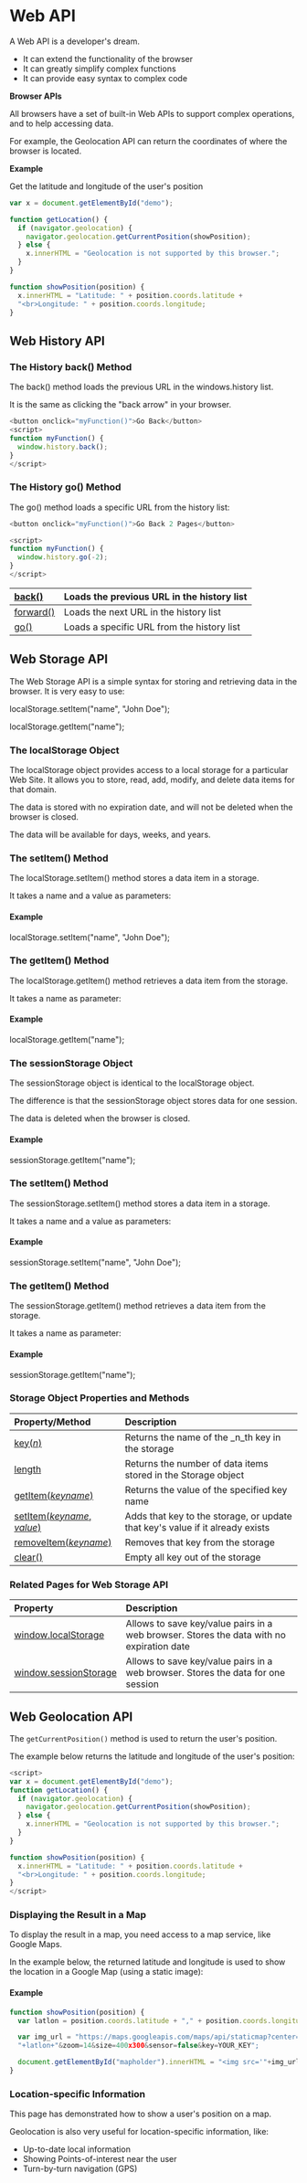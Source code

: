 # Web API



A Web API is a developer's dream.

* It can extend the functionality of the browser
* It can greatly simplify complex functions
* It can provide easy syntax to complex code

**Browser APIs**

All browsers have a set of built-in Web APIs to support complex operations, and to help accessing data.

For example, the Geolocation API can return the coordinates of where the browser is located.

**Example**

Get the latitude and longitude of the user's position

```javascript
var x = document.getElementById("demo");

function getLocation() {
  if (navigator.geolocation) {
    navigator.geolocation.getCurrentPosition(showPosition);
  } else {
    x.innerHTML = "Geolocation is not supported by this browser.";
  }
}

function showPosition(position) {
  x.innerHTML = "Latitude: " + position.coords.latitude +
  "<br>Longitude: " + position.coords.longitude;
}

```

## Web History API

### The History back\(\) Method

The back\(\) method loads the previous URL in the windows.history list.

It is the same as clicking the "back arrow" in your browser.

```javascript
<button onclick="myFunction()">Go Back</button>
<script>
function myFunction() {
  window.history.back();
}
</script>
```

### The History go\(\) Method

The go\(\) method loads a specific URL from the history list:

```javascript
<button onclick="myFunction()">Go Back 2 Pages</button>

<script>
function myFunction() {
  window.history.go(-2);
}
</script>
```

| [back\(\)](https://www.w3schools.com/jsref/met_his_back.asp) | Loads the previous URL in the history list |
| :--- | :--- |
| [forward\(\)](https://www.w3schools.com/jsref/met_his_forward.asp) | Loads the next URL in the history list |
| [go\(\)](https://www.w3schools.com/jsref/met_his_go.asp) | Loads a specific URL from the history list |

## Web Storage API

The Web Storage API is a simple syntax for storing and retrieving data in the browser. It is very easy to use:

localStorage.setItem\("name", "John Doe"\);

 localStorage.getItem\("name"\);

### The localStorage Object

The localStorage object provides access to a local storage for a particular Web Site. It allows you to store, read, add, modify, and delete data items for that domain.

The data is stored with no expiration date, and will not be deleted when the browser is closed.

The data will be available for days, weeks, and years.

### The setItem\(\) Method

The localStorage.setItem\(\) method stores a data item in a storage.

It takes a name and a value as parameters:

#### Example

localStorage.setItem\("name", "John Doe"\);

### The getItem\(\) Method

The localStorage.getItem\(\) method retrieves a data item from the storage.

It takes a name as parameter:

#### Example

localStorage.getItem\("name"\);

### The sessionStorage Object

The sessionStorage object is identical to the localStorage object.

The difference is that the sessionStorage object stores data for one session.

The data is deleted when the browser is closed.

#### Example

sessionStorage.getItem\("name"\);

### The setItem\(\) Method

The sessionStorage.setItem\(\) method stores a data item in a storage.

It takes a name and a value as parameters:

#### Example

sessionStorage.setItem\("name", "John Doe"\);

### The getItem\(\) Method

The sessionStorage.getItem\(\) method retrieves a data item from the storage.

It takes a name as parameter:

#### Example

sessionStorage.getItem\("name"\);



### Storage Object Properties and Methods

| Property/Method | Description |
| :--- | :--- |
| [key\(_n_\)](https://www.w3schools.com/jsref/met_storage_key.asp) | Returns the name of the _n_th key in the storage |
| [length](https://www.w3schools.com/jsref/prop_storage_length.asp) | Returns the number of data items stored in the Storage object |
| [getItem\(_keyname_\)](https://www.w3schools.com/jsref/met_storage_getitem.asp) | Returns the value of the specified key name |
| [setItem\(_keyname_, _value_\)](https://www.w3schools.com/jsref/met_storage_setitem.asp) | Adds that key to the storage, or update that key's value if it already exists |
| [removeItem\(_keyname_\)](https://www.w3schools.com/jsref/met_storage_removeitem.asp) | Removes that key from the storage |
| [clear\(\)](https://www.w3schools.com/jsref/met_storage_clear.asp) | Empty all key out of the storage |

### Related Pages for Web Storage API

| Property | Description |
| :--- | :--- |
| [window.localStorage](https://www.w3schools.com/jsref/prop_win_localstorage.asp) | Allows to save key/value pairs in a web browser. Stores the data with no expiration date |
| [window.sessionStorage](https://www.w3schools.com/jsref/prop_win_sessionstorage.asp) | Allows to save key/value pairs in a web browser. Stores the data for one session |

## Web Geolocation API

The `getCurrentPosition()` method is used to return the user's position.

The example below returns the latitude and longitude of the user's position:

```javascript
<script>
var x = document.getElementById("demo");
function getLocation() {
  if (navigator.geolocation) {
    navigator.geolocation.getCurrentPosition(showPosition);
  } else {
    x.innerHTML = "Geolocation is not supported by this browser.";
  }
}

function showPosition(position) {
  x.innerHTML = "Latitude: " + position.coords.latitude +
  "<br>Longitude: " + position.coords.longitude;
}
</script>

```

### Displaying the Result in a Map

To display the result in a map, you need access to a map service, like Google Maps.

In the example below, the returned latitude and longitude is used to show the location in a Google Map \(using a static image\):

#### Example

```javascript
function showPosition(position) {
  var latlon = position.coords.latitude + "," + position.coords.longitude;

  var img_url = "https://maps.googleapis.com/maps/api/staticmap?center=
  "+latlon+"&zoom=14&size=400x300&sensor=false&key=YOUR_KEY";

  document.getElementById("mapholder").innerHTML = "<img src='"+img_url+"'>";
}
```

### Location-specific Information

This page has demonstrated how to show a user's position on a map.

Geolocation is also very useful for location-specific information, like:

* Up-to-date local information
* Showing Points-of-interest near the user
* Turn-by-turn navigation \(GPS\)





